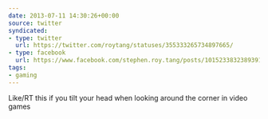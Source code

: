 ```yaml
---
date: 2013-07-11 14:30:26+00:00
source: twitter
syndicated:
- type: twitter
  url: https://twitter.com/roytang/statuses/355333265734897665/
- type: facebook
  url: https://www.facebook.com/stephen.roy.tang/posts/10152338323893912
tags:
- gaming
---
```


Like/RT this if you tilt your head when looking around the corner in video games